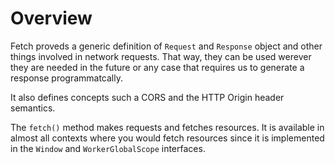 # Overview

Fetch proveds a generic definition of `Request` and `Response` object and other things involved in network requests. That way, they can be used werever they are needed in the future or any case that requires us to generate a response programmatcally.

It also defines concepts such a CORS and the HTTP Origin header semantics.

The `fetch()` method makes requests and fetches resources. It is available in almost all contexts where you would fetch resources since it is implemented in the `Window` and `WorkerGlobalScope` interfaces.

